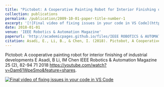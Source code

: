 ```yaml
---
title: "Pictobot: A Cooperative Painting Robot for Interior Finishing of Industrial Developments"
collection: publications
permalink: /publication/2009-10-01-paper-title-number-1
excerpt: '[![Final video of fixing issues in your code in VS Code](https://img.youtube.com/vi/Dam61WpeSmo/maxresdefault.jpg)](https://youtube.com/watch?v=Dam61WpeSmo&feature=shares)'
date: 2018-01-01
venue: 'IEEE Robotics & Automation Magazine'
paperurl: 'http://academicpages.github.io/files/IEEE ROBOTICS & AUTOMATION MAGAZINE • june 2018.pdf' 
citation: Asadi, E., Li, B., & Chen, I. (2018). Pictobot, A Cooperative Painting Robot for Interior Finishing of Industrial Developments. IEEE Robotics & Automation Magazine, 25, 82-94.
---
```


Pictobot: A cooperative painting robot for interior finishing of industrial developments
E Asadi, B Li, IM Chen
IEEE Robotics & Automation Magazine 25 (2), 82-94	71	2018
https://youtube.com/watch?v=Dam61WpeSmo&feature=shares. 

[![Final video of fixing issues in your code in VS Code](https://img.youtube.com/vi/Dam61WpeSmo/maxresdefault.jpg)](https://youtube.com/watch?v=Dam61WpeSmo&feature=shares)


